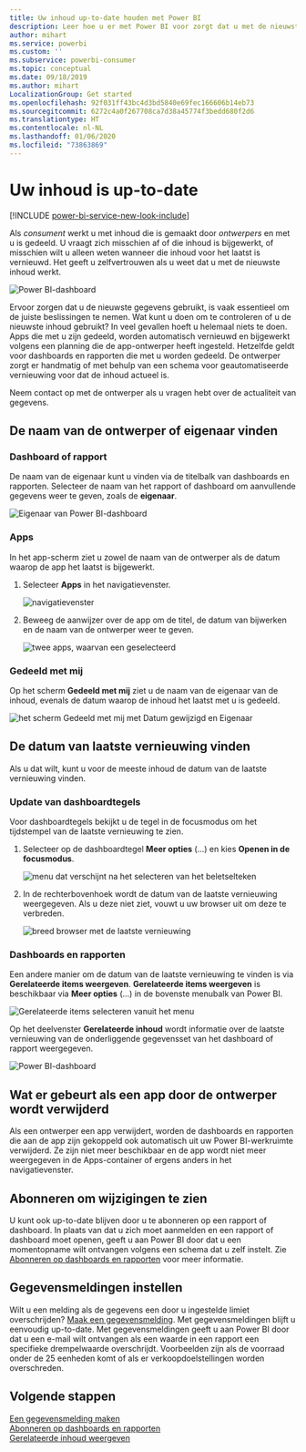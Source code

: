 ```yaml
---
title: Uw inhoud up-to-date houden met Power BI
description: Leer hoe u er met Power BI voor zorgt dat u met de nieuwste versie van de gegevens, rapporten, dashboards en apps werkt.
author: mihart
ms.service: powerbi
ms.custom: ''
ms.subservice: powerbi-consumer
ms.topic: conceptual
ms.date: 09/18/2019
ms.author: mihart
LocalizationGroup: Get started
ms.openlocfilehash: 92f031ff43bc4d3bd5840e69fec166606b14eb73
ms.sourcegitcommit: 6272c4a0f267708ca7d38a45774f3bedd680f2d6
ms.translationtype: HT
ms.contentlocale: nl-NL
ms.lasthandoff: 01/06/2020
ms.locfileid: "73863869"
---
```

# <a name="your-content-is-up-to-date"></a>Uw inhoud is up-to-date

[!INCLUDE [power-bi-service-new-look-include](../includes/power-bi-service-new-look-include.md)]

Als *consument* werkt u met inhoud die is gemaakt door *ontwerpers* en met u is gedeeld. U vraagt zich misschien af of die inhoud is bijgewerkt, of misschien wilt u alleen weten wanneer die inhoud voor het laatst is vernieuwd. Het geeft u zelfvertrouwen als u weet dat u met de nieuwste inhoud werkt.  
 
![Power BI-dashboard](media/end-user-fresh/power-bi-dashboards.png)


Ervoor zorgen dat u de nieuwste gegevens gebruikt, is vaak essentieel om de juiste beslissingen te nemen. Wat kunt u doen om te controleren of u de nieuwste inhoud gebruikt? In veel gevallen hoeft u helemaal niets te doen. Apps die met u zijn gedeeld, worden automatisch vernieuwd en bijgewerkt volgens een planning die de app-ontwerper heeft ingesteld. Hetzelfde geldt voor dashboards en rapporten die met u worden gedeeld. De ontwerper zorgt er handmatig of met behulp van een schema voor geautomatiseerde vernieuwing voor dat de inhoud actueel is.  

Neem contact op met de ontwerper als u vragen hebt over de actualiteit van gegevens.

## <a name="how-to-locate-the-name-of-the-designer-or-owner"></a>De naam van de ontwerper of eigenaar vinden

### <a name="dashboard-or-report"></a>Dashboard of rapport

De naam van de eigenaar kunt u vinden via de titelbalk van dashboards en rapporten. Selecteer de naam van het rapport of dashboard om aanvullende gegevens weer te geven, zoals de **eigenaar**.

![Eigenaar van Power BI-dashboard](media/end-user-fresh/power-bi-owner.png)


### <a name="apps"></a>Apps

In het app-scherm ziet u zowel de naam van de ontwerper als de datum waarop de app het laatst is bijgewerkt.  

1. Selecteer **Apps** in het navigatievenster.

    ![navigatievenster](media/end-user-fresh/power-bi-nav-app.png)



2. Beweeg de aanwijzer over de app om de titel, de datum van bijwerken en de naam van de ontwerper weer te geven. 

    ![twee apps, waarvan een geselecteerd](media/end-user-fresh/power-bi-app.png)


### <a name="shared-with-me"></a>Gedeeld met mij
Op het scherm **Gedeeld met mij** ziet u de naam van de eigenaar van de inhoud, evenals de datum waarop de inhoud het laatst met u is gedeeld.

![het scherm Gedeeld met mij met Datum gewijzigd en Eigenaar](media/end-user-fresh/power-bi-share.png) 


## <a name="how-to-look-up-the-last-refresh-date"></a>De datum van laatste vernieuwing vinden
Als u dat wilt, kunt u voor de meeste inhoud de datum van de laatste vernieuwing vinden. 

### <a name="dashboard-tiles"></a>Update van dashboardtegels
Voor dashboardtegels bekijkt u de tegel in de focusmodus om het tijdstempel van de laatste vernieuwing te zien.

1. Selecteer op de dashboardtegel **Meer opties** (...) en kies **Openen in de focusmodus**.

    ![menu dat verschijnt na het selecteren van het beletselteken](media/end-user-fresh/power-bi-focus-mode.png)

2. In de rechterbovenhoek wordt de datum van de laatste vernieuwing weergegeven. Als u deze niet ziet, vouwt u uw browser uit om deze te verbreden. 

    ![breed browser met de laatste vernieuwing](media/end-user-fresh/power-bi-last-refresh2.png)

### <a name="dashboards-and-reports"></a>Dashboards en rapporten
Een andere manier om de datum van de laatste vernieuwing te vinden is via **Gerelateerde items weergeven**.  **Gerelateerde items weergeven** is beschikbaar via **Meer opties** (...) in de bovenste menubalk van Power BI.

![Gerelateerde items selecteren vanuit het menu](media/end-user-fresh/power-bi-view-related-dropdown.png)

Op het deelvenster **Gerelateerde inhoud** wordt informatie over de laatste vernieuwing van de onderliggende gegevensset van het dashboard of rapport weergegeven.

![Power BI-dashboard](media/end-user-fresh/power-bi-refresh.png)

## <a name="what-happens-if-an-app-is-deleted-by-the-designer"></a>Wat er gebeurt als een app door de ontwerper wordt verwijderd

Als een ontwerper een app verwijdert, worden de dashboards en rapporten die aan de app zijn gekoppeld ook automatisch uit uw Power BI-werkruimte verwijderd. Ze zijn niet meer beschikbaar en de app wordt niet meer weergegeven in de Apps-container of ergens anders in het navigatievenster.


## <a name="subscribe-to-see-changes"></a>Abonneren om wijzigingen te zien
U kunt ook up-to-date blijven door u te abonneren op een rapport of dashboard. In plaats van dat u zich moet aanmelden en een rapport of dashboard moet openen, geeft u aan Power BI door dat u een momentopname wilt ontvangen volgens een schema dat u zelf instelt.  Zie [Abonneren op dashboards en rapporten](end-user-subscribe.md) voor meer informatie.

## <a name="set-data-alerts"></a>Gegevensmeldingen instellen
Wilt u een melding als de gegevens een door u ingestelde limiet overschrijden? [Maak een gegevensmelding](end-user-alerts.md).  Met gegevensmeldingen blijft u eenvoudig up-to-date. Met gegevensmeldingen geeft u aan Power BI door dat u een e-mail wilt ontvangen als een waarde in een rapport een specifieke drempelwaarde overschrijdt.  Voorbeelden zijn als de voorraad onder de 25 eenheden komt of als er verkoopdoelstellingen worden overschreden.  

## <a name="next-steps"></a>Volgende stappen
[Een gegevensmelding maken](end-user-alerts.md)    
[Abonneren op dashboards en rapporten](end-user-subscribe.md)    
[Gerelateerde inhoud weergeven](end-user-related.md)    
